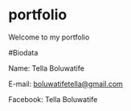 # portfolio

Welcome to my portfolio

#Biodata

Name:
Tella Boluwatife

E-mail:
boluwatifetella@gmail.com

Facebook:
Tella Boluwatife